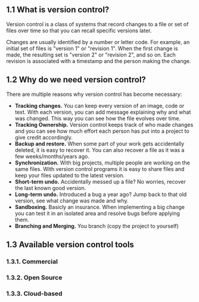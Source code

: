 ## 1.1 What is version control?
Version control is a class of systems that record changes to a file or set of files over time so that you can recall specific versions later. 

Changes are usually identified by a number or letter code. For example, an initial set of files is "version 1" or "revision 1". When the first change is made, the resulting set is "version 2" or "revision 2", and so on. Each revision is associated with a timestamp and the person making the change. 

## 1.2 Why do we need version control? 
There are multiple reasons why version control has become necessary:
- **Tracking changes.** You can keep every version of an image, code or text. With each version, you can add message explaining why and what was changed. This way you can see how the file evolves over time.
- **Tracking Ownership.** Version control keeps track of who made changes and you can see how much effort each person has put into a project to give credit accordingly. 
- **Backup and restore.** When some part of your work gets accidentally deleted, it is easy to recover it. You can also recover a file as it was a few weeks/months/years ago. 
- **Synchronization.** With big projects, multiple people are working on the same files. With version control programs it is easy to share files and keep your files updated to the latest version.
- **Short-term undo.** Accidentally messed up a file? No worries, recover the last known good version.
- **Long-term undo.** Introduced a bug a year ago? Jump back to that old version, see what change was made and why.
- **Sandboxing.** Basicly an insurance. When implementing a big change you can test it in an isolated area and  resolve bugs before applying them.
- **Branching and Merging.** You branch (copy the project to yourself)


## 1.3 Available version control tools

### 1.3.1. Commercial
### 1.3.2. Open Source
### 1.3.3. Cloud-based

